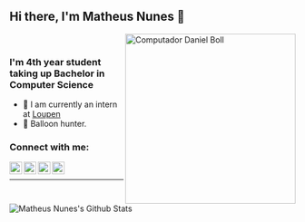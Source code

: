 ## Hi there, I'm Matheus Nunes 👋

<img src="https://thumbs.gfycat.com/BarrenAnchoredHyrax-max-1mb.gif" min-width="300px" max-width="300px" width="300px" align="right" alt="Computador Daniel Boll">
   <br>


### I'm 4th year student taking up Bachelor in Computer Science

- 🔭 I am currently an intern at [Loupen][loupen]
- 🎈 Balloon hunter.

### Connect with me:

[<img align="left" alt="MatheusNunes | Facebook" width="22px" src="https://cdn.jsdelivr.net/npm/simple-icons@v3/icons/facebook.svg" />][facebook]
[<img align="left" alt="MatheusNunes | LinkedIn" width="22px" src="https://cdn.jsdelivr.net/npm/simple-icons@v3/icons/linkedin.svg" />][linkedin]
[<img align="left" alt="MatheusNunes | Instagram" width="22px" src="https://cdn.jsdelivr.net/npm/simple-icons@v3/icons/instagram.svg" />][instagram]
[<img align="left" alt="MatheusNunes | Medium" width="22px" src="https://cdn.jsdelivr.net/npm/simple-icons@v3/icons/medium.svg" />][medium]


<br/>

---

<img align="left" alt="Matheus Nunes's Github Stats" src="https://github-readme-stats.vercel.app/api?username=matheusnunesismael&bg_color=30,e96443,904e95&title_color=fff&text_color=fff" />

[facebook]: https://www.facebook.com/people/Matheus-Nunes-Ismael/100007590015835
[instagram]: https://www.instagram.com/theusnunis/
[linkedin]: https://www.linkedin.com/in/matheus-nunes-ismael-82675914b/
[medium]: https://medium.com/@nunes.matheus.ismael
[lcass]: https://github.com/EpidemiologiaLCAS
[loupen]: https://loupenbrasil.com.br/
[anything]: https://google.com.br

